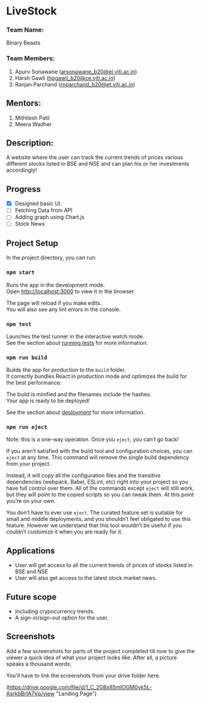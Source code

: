 # LiveStock
### Team Name: 
Binary Beasts
### Team Members:
1. Apurv Sonawane (arsonawane_b20@el.vjti.ac.in)
2. Harsh Gawli  (hpgawli_b20@ce.vjti.ac.in)
3. Ranjan Parchand (rnparchand_b20@et.vjti.ac.in)

## Mentors:
1. Mithilesh Patil
2. Meera Wadher

## Description: 
A website where the user can track the current trends of prices various different stocks listed in BSE and NSE and can plan his or her investments accordingly!
## Progress

- [x] Designed basic UI.
- [ ] Fetching Data from API
- [ ] Adding graph using Chart.js
- [ ] Stock News

## Project Setup

In the project directory, you can run:

### `npm start`

Runs the app in the development mode.\
Open [http://localhost:3000](http://localhost:3000) to view it in the browser.

The page will reload if you make edits.\
You will also see any lint errors in the console.

### `npm test`

Launches the test runner in the interactive watch mode.\
See the section about [running tests](https://facebook.github.io/create-react-app/docs/running-tests) for more information.

### `npm run build`

Builds the app for production to the `build` folder.\
It correctly bundles React in production mode and optimizes the build for the best performance.

The build is minified and the filenames include the hashes.\
Your app is ready to be deployed!

See the section about [deployment](https://facebook.github.io/create-react-app/docs/deployment) for more information.

### `npm run eject`

Note: this is a one-way operation. Once you `eject`, you can’t go back!

If you aren’t satisfied with the build tool and configuration choices, you can `eject` at any time. This command will remove the single build dependency from your project.

Instead, it will copy all the configuration files and the transitive dependencies (webpack, Babel, ESLint, etc) right into your project so you have full control over them. All of the commands except `eject` will still work, but they will point to the copied scripts so you can tweak them. At this point you’re on your own.

You don’t have to ever use `eject`. The curated feature set is suitable for small and middle deployments, and you shouldn’t feel obligated to use this feature. However we understand that this tool wouldn’t be useful if you couldn’t customize it when you are ready for it.


## Applications

- User will get access to all the current trends of prices of stocks listed in BSE and NSE 
- User will also get access to the latest stock market news. 

## Future scope

- Including crypocurrency trends.
- A sign-in/sign-out option for the user.

## Screenshots
Add a few screenshots for parts of the project completed till now to give the viewer a quick idea of what your project looks like. After all, a picture speaks a thousand words.

You'll have to link the screenshots from your drive folder here.

(https://drive.google.com/file/d/1_C_2GBx85mIOGM0yk5L-AsrkbBrIA7Vp/view  "Landing Page")




 


